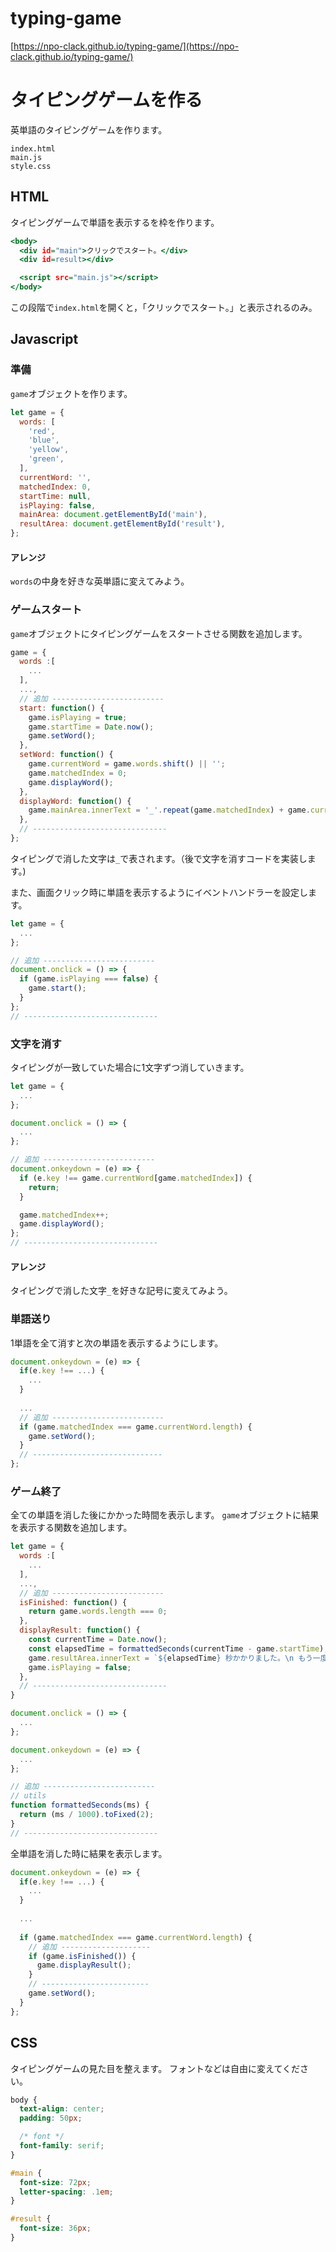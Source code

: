 # typing-game
[https://npo-clack.github.io/typing-game/](https://npo-clack.github.io/typing-game/)

# タイピングゲームを作る
英単語のタイピングゲームを作ります。
```
index.html
main.js
style.css
```

## HTML
タイピングゲームで単語を表示するを枠を作ります。
```html:index.html
<body>
  <div id="main">クリックでスタート。</div>
  <div id=result></div>

  <script src="main.js"></script>
</body>
```
この段階で`index.html`を開くと，「クリックでスタート。」と表示されるのみ。

## Javascript
### 準備
`game`オブジェクトを作ります。
```js
let game = {
  words: [
    'red',
    'blue',
    'yellow',
    'green',
  ],
  currentWord: '',
  matchedIndex: 0,
  startTime: null,
  isPlaying: false,
  mainArea: document.getElementById('main'),
  resultArea: document.getElementById('result'),
};
```
#### アレンジ
`words`の中身を好きな英単語に変えてみよう。

### ゲームスタート
`game`オブジェクトにタイピングゲームをスタートさせる関数を追加します。
```js:main.js
game = {
  words :[
    ...
  ],
  ...,
  // 追加 -------------------------
  start: function() {
    game.isPlaying = true;
    game.startTime = Date.now();
    game.setWord();
  },
  setWord: function() {
    game.currentWord = game.words.shift() || '';
    game.matchedIndex = 0;
    game.displayWord();
  },
  displayWord: function() {
    game.mainArea.innerText = '_'.repeat(game.matchedIndex) + game.currentWord.substring(game.matchedIndex);
  },
  // ------------------------------
};
```
タイピングで消した文字は`_`で表されます。（後で文字を消すコードを実装します。)

また、画面クリック時に単語を表示するようにイベントハンドラーを設定します。
```js:main.js
let game = {
  ...
};

// 追加 -------------------------
document.onclick = () => {
  if (game.isPlaying === false) {
    game.start();
  }
};
// ------------------------------
```


### 文字を消す
タイピングが一致していた場合に1文字ずつ消していきます。
```js:main.js
let game = {
  ...
};

document.onclick = () => {
  ...
};

// 追加 -------------------------
document.onkeydown = (e) => {
  if (e.key !== game.currentWord[game.matchedIndex]) {
    return;
  }

  game.matchedIndex++;
  game.displayWord();
};
// ------------------------------
```

#### アレンジ
タイピングで消した文字`_`を好きな記号に変えてみよう。

### 単語送り
1単語を全て消すと次の単語を表示するようにします。
```js:main.js
document.onkeydown = (e) => {
  if(e.key !== ...) {
    ...
  }
  
  ...
  // 追加 -------------------------
  if (game.matchedIndex === game.currentWord.length) {
    game.setWord();
  }
  // -----------------------------
};
```

### ゲーム終了
全ての単語を消した後にかかった時間を表示します。
`game`オブジェクトに結果を表示する関数を追加します。
```js:main.js
let game = {
  words :[
    ...
  ],
  ...,
  // 追加 -------------------------
  isFinished: function() {
    return game.words.length === 0;
  },
  displayResult: function() {
    const currentTime = Date.now();
    const elapsedTime = formattedSeconds(currentTime - game.startTime);
    game.resultArea.innerText = `${elapsedTime} 秒かかりました。\n もう一度プレイする場合にはブラウザをリロードしてください。`;
    game.isPlaying = false;
  },
  // ------------------------------
}

document.onclick = () => {
  ...
};

document.onkeydown = (e) => {
  ...
};

// 追加 -------------------------
// utils
function formattedSeconds(ms) {
  return (ms / 1000).toFixed(2);
}
// ------------------------------
```
全単語を消した時に結果を表示します。
```js:main.js
document.onkeydown = (e) => {
  if(e.key !== ...) {
    ...
  }
  
  ...
  
  if (game.matchedIndex === game.currentWord.length) {
    // 追加 --------------------
    if (game.isFinished()) {
      game.displayResult();
    }
    // ------------------------
    game.setWord();
  }
};
```

## CSS
タイピングゲームの見た目を整えます。
フォントなどは自由に変えてください。
```css
body {
  text-align: center;
  padding: 50px;

  /* font */
  font-family: serif;
}

#main {
  font-size: 72px;
  letter-spacing: .1em;
}

#result {
  font-size: 36px;
}
```
